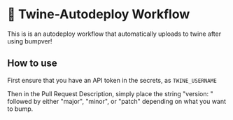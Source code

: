 # 🚀 Twine-Autodeploy Workflow

This is is an autodeploy workflow that automatically uploads to twine after using bumpver!

## How to use
First ensure that you have an API token in the secrets, as ``TWINE_USERNAME``

Then in the Pull Request Description, simply place the string "version: " followed by either "major", "minor", or "patch" depending on what you want to bump.
